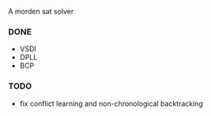 A morden sat solver

### DONE
* VSDI
* DPLL
* BCP
### TODO
* fix conflict learning and non-chronological backtracking
